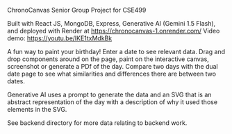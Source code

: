 ChronoCanvas
Senior Group Project for CSE499

Built with React JS, MongoDB, Express, Generative AI (Gemini 1.5 Flash), and deployed with Render at https://chronocanvas-1.onrender.com/
Video demo: https://youtu.be/lKE1txMdkBk

A fun way to paint your birthday! Enter a date to see relevant data. Drag and drop components around on the page, paint on the interactive canvas, screenshot or generate a PDf of the day. 
Compare two days with the dual date page to see what similarities and differences there are between two dates. 

Generative AI uses a prompt to generate the data and an SVG that is an abstract representation of the day with a description of why it used those elements in the SVG. 

See backend directory for more data relating to backend work. 
